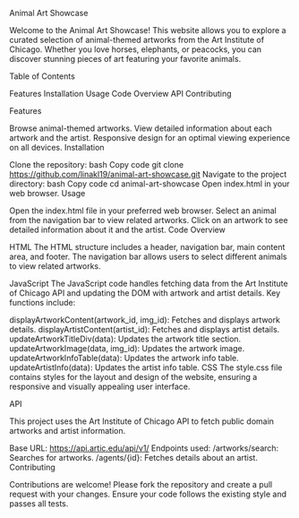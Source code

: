 Animal Art Showcase

Welcome to the Animal Art Showcase! This website allows you to explore a curated selection of animal-themed artworks from the Art Institute of Chicago. Whether you love horses, elephants, or peacocks, you can discover stunning pieces of art featuring your favorite animals.

Table of Contents

Features
Installation
Usage
Code Overview
API
Contributing

Features

Browse animal-themed artworks.
View detailed information about each artwork and the artist.
Responsive design for an optimal viewing experience on all devices.
Installation

Clone the repository:
bash
Copy code
git clone https://github.com/linakl19/animal-art-showcase.git
Navigate to the project directory:
bash
Copy code
cd animal-art-showcase
Open index.html in your web browser.
Usage

Open the index.html file in your preferred web browser.
Select an animal from the navigation bar to view related artworks.
Click on an artwork to see detailed information about it and the artist.
Code Overview

HTML
The HTML structure includes a header, navigation bar, main content area, and footer. The navigation bar allows users to select different animals to view related artworks.

JavaScript
The JavaScript code handles fetching data from the Art Institute of Chicago API and updating the DOM with artwork and artist details. Key functions include:

displayArtworkContent(artwork_id, img_id): Fetches and displays artwork details.
displayArtistContent(artist_id): Fetches and displays artist details.
updateArtworkTitleDiv(data): Updates the artwork title section.
updateArtworkImage(data, img_id): Updates the artwork image.
updateArtworkInfoTable(data): Updates the artwork info table.
updateArtistInfo(data): Updates the artist info table.
CSS
The style.css file contains styles for the layout and design of the website, ensuring a responsive and visually appealing user interface.

API

This project uses the Art Institute of Chicago API to fetch public domain artworks and artist information.

Base URL: https://api.artic.edu/api/v1/
Endpoints used:
/artworks/search: Searches for artworks.
/agents/{id}: Fetches details about an artist.
Contributing

Contributions are welcome! Please fork the repository and create a pull request with your changes. Ensure your code follows the existing style and passes all tests.
